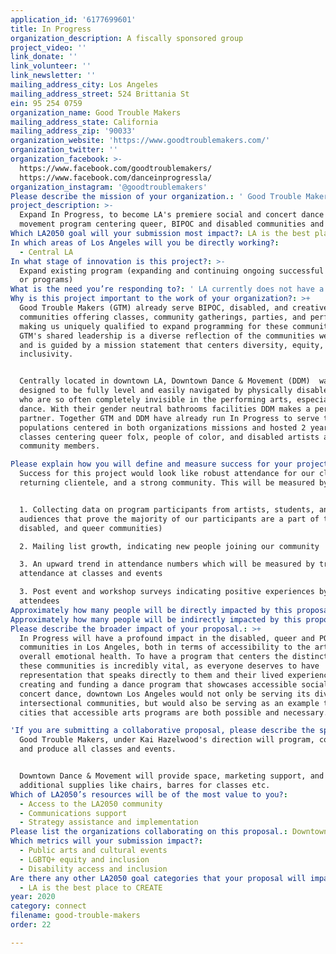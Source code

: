 ```yaml
---
application_id: '6177699601'
title: In Progress
organization_description: A fiscally sponsored group
project_video: ''
link_donate: ''
link_volunteer: ''
link_newsletter: ''
mailing_address_city: Los Angeles
mailing_address_street: 524 Brittania St
ein: 95 254 0759
organization_name: Good Trouble Makers
mailing_address_state: California
mailing_address_zip: '90033'
organization_website: 'https://www.goodtroublemakers.com/'
organization_twitter: ''
organization_facebook: >-
  https://www.facebook.com/goodtroublemakers/   
  https://www.facebook.com/danceinprogressla/
organization_instagram: '@goodtroublemakers'
Please describe the mission of your organization.: ' Good Trouble Makers are artist-agitators committed to making; making art, making room, making change, making good trouble. We are a genre expanding, practice-driven collaborative that is perpetually investigating what anti-racist and queer dance making, teaching, and performing looks like. '
project_description: >-
  Expand In Progress, to become LA's premiere social and concert dance and
  movement program centering queer, BIPOC and disabled communities and artists.
Which LA2050 goal will your submission most impact?: LA is the best place to CONNECT
In which areas of Los Angeles will you be directly working?:
  - Central LA
In what stage of innovation is this project?: >-
  Expand existing program (expanding and continuing ongoing successful projects
  or programs)
What is the need you’re responding to?: ' LA currently does not have a movement studio that prioritizes Queer, Disabled, Black, Indigenous, and people of color (BIPOC.) Downtown LA is emerging as a center of queer nightlife and community. It''s central location makes it also accessible to disabled and BIPOC populations. Good Trouble Makers and Downtown Dance & Movement are joining forces to address the absence of movement based programming that centers artists and members of these communities. '
Why is this project important to the work of your organization?: >+
  Good Trouble Makers (GTM) already serve BIPOC, disabled, and creative
  communities offering classes, community gatherings, parties, and performances
  making us uniquely qualified to expand programming for these communities.
  GTM's shared leadership is a diverse reflection of the communities we share
  and is guided by a mission statement that centers diversity, equity, and
  inclusivity.  


  Centrally located in downtown LA, Downtown Dance & Movement (DDM)  was
  designed to be fully level and easily navigated by physically disabled people
  who are so often completely invisible in the performing arts, especially
  dance. With their gender neutral bathrooms facilities DDM makes a perfect
  partner. Together GTM and DDM have already run In Progress to serve the
  populations centered in both organizations missions and hosted 2 years of
  classes centering queer folx, people of color, and disabled artists and
  community members.

Please explain how you will define and measure success for your project.: >-
  Success for this project would look like robust attendance for our classes,
  returning clientele, and a strong community. This will be measured by: 


  1. Collecting data on program participants from artists, students, and
  audiences that prove the majority of our participants are a part of the BIPOC,
  disabled, and queer communities)

  2. Mailing list growth, indicating new people joining our community

  3. An upward trend in attendance numbers which will be measured by tracking
  attendance at classes and events

  3. Post event and workshop surveys indicating positive experiences by
  attendees 
Approximately how many people will be directly impacted by this proposal?: '30'
Approximately how many people will be indirectly impacted by this proposal?: '500'
Please describe the broader impact of your proposal.: >+
  In Progress will have a profound impact in the disabled, queer and POC
  communities in Los Angeles, both in terms of accessibility to the arts and
  overall emotional health. To have a program that centers the distinct needs of
  these communities is incredibly vital, as everyone deserves to have
  representation that speaks directly to them and their lived experiences. By
  creating and funding a dance program that showcases accessible social and
  concert dance, downtown Los Angeles would not only be serving its diverse and
  intersectional communities, but would also be serving as an example to other
  cities that accessible arts programs are both possible and necessary.

'If you are submitting a collaborative proposal, please describe the specific role of partner organizations in the project.': >-
  Good Trouble Makers, under Kai Hazelwood's direction will program, coordinate,
  and produce all classes and events.


  Downtown Dance & Movement will provide space, marketing support, and
  additional supplies like chairs, barres for classes etc.
Which of LA2050’s resources will be of the most value to you?:
  - Access to the LA2050 community
  - Communications support
  - Strategy assistance and implementation
Please list the organizations collaborating on this proposal.: Downtown Dance & Movement
Which metrics will your submission impact?:
  - Public arts and cultural events
  - LGBTQ+ equity and inclusion
  - Disability access and inclusion
Are there any other LA2050 goal categories that your proposal will impact?:
  - LA is the best place to CREATE
year: 2020
category: connect
filename: good-trouble-makers
order: 22

---
```

